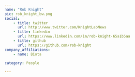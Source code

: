 ```yaml
---
name: "Rob Knight"
pic: rob_knight_bw.png
social:
    - title: twitter
      url: http://www.twitter.com/KnightLabNews
    - title: linkedin
      url: https://www.linkedin.com/in/rob-knight-65a1b5aa
    - title: github
      url: https://github.com/rob-knight
company_affiliations:
    - name: Biota

category: People

---
```

